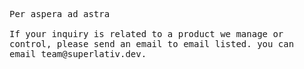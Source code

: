 <p float="left">
  <p float="left">
    <samp>
      <br>
      <br>
      <br>
      Per aspera ad astra
      <br>
      <br>
      If your inquiry is related to a product we manage or control, please send an email to email listed. you can email team@superlativ.dev.
    </samp>
  </p>
</p>

